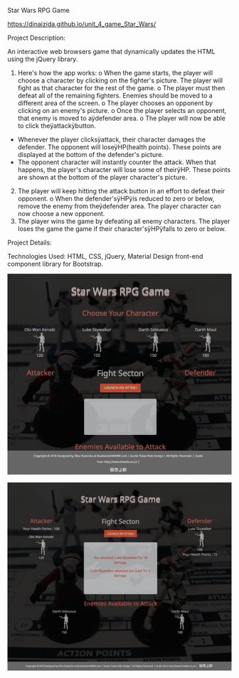 Star Wars RPG Game

https://dinaizida.github.io/unit_4_game_Star_Wars/

Project Description:

An interactive web browsers game that dynamically updates the HTML using the jQuery library.

1. Here's how the app works:
o When the game starts, the player will choose a character by clicking on the fighter's picture. The player will fight as that character for the rest of the game.
o The player must then defeat all of the remaining fighters. Enemies should be moved to a different area of the screen.
o The player chooses an opponent by clicking on an enemy's picture.
o Once the player selects an opponent, that enemy is moved to aÿdefender area.
o The player will now be able to click theÿattackÿbutton.
* Whenever the player clicksÿattack, their character damages the defender. The opponent will loseÿHP(health points). These points are displayed at the bottom of the defender's picture.
* The opponent character will instantly counter the attack. When that happens, the player's character will lose some of theirÿHP. These points are shown at the bottom of the player character's picture.
2. The player will keep hitting the attack button in an effort to defeat their opponent.
o When the defender'sÿHPÿis reduced to zero or below, remove the enemy from theÿdefender area. The player character can now choose a new opponent.
3. The player wins the game by defeating all enemy characters. The player loses the game the game if their character'sÿHPÿfalls to zero or below.

Project Details:

Technologies Used: HTML, CSS, jQuery, Material Design front-end component library for Bootstrap.


![Screen Shot](https://github.com/dinaizida/unit_4_game_Star_Wars/blob/master/assets/images/git.png)

![Screen Shot](https://github.com/dinaizida/unit_4_game_Star_Wars/blob/master/assets/images/git1.png)
